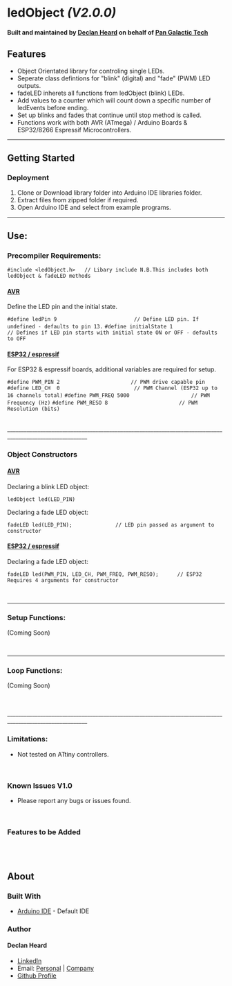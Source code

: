 # ledObject *(V2.0.0)*
#### Built and maintained by [Declan Heard](mailto:pangalactictech@gmail.com "Email me!") on behalf of [Pan Galactic Tech](https://PanGalacticTech.com)

## Features
* Object Orientated library for controling single LEDs.
* Seperate class defintions for "blink" (digital) and "fade" (PWM) LED outputs.
* fadeLED inherets all functions from ledObject (blink) LEDs.
* Add values to a counter which will count down a specific number of ledEvents before ending.
* Set up blinks and fades that continue until stop method is called.
* Functions work with both AVR (ATmega) / Arduino Boards & ESP32/8266 Espressif Microcontrollers.

___________________________________________________________________________________________________________

## Getting Started
### Deployment
1. Clone or Download library folder into Arduino IDE libraries folder.
2. Extract files from zipped folder if required.
3. Open Arduino IDE and select from example programs.

___________________________________________________________________________________________________________

## Use:

### Precompiler Requirements:

`#include <ledObject.h>   // Libary include N.B.This includes both ledObject & fadeLED methods `


#### <u>AVR</u>
Define the LED pin and the initial state.

`#define ledPin 9                         // Define LED pin. If undefined - defaults to pin 13.`
`#define initialState 1                  // Defines if LED pin starts with initial state ON or OFF - defaults to OFF`

#### <u>ESP32 / espressif</u>
For ESP32 & espressif boards, additional variables are required for setup.

`#define PWM_PIN 2                       // PWM drive capable pin`
`#define LED_CH  0                        // PWM Channel (ESP32 up to 16 channels total)`
`#define PWM_FREQ 5000                    // PWM Frequency (Hz)`
`#define PWM_RESO 8                       // PWM Resolution (bits)       ` 

<br>
___________________________________________________________________________________________________________

### Object Constructors

#### <u>AVR</u>
Declaring a blink LED object:

`ledObject led(LED_PIN) `

Declaring a fade LED object:

`fadeLED led(LED_PIN);      		// LED pin passed as argument to constructor `

#### <u>ESP32 / espressif</u>
Declaring a fade LED object:

`fadeLED led(PWM_PIN, LED_CH, PWM_FREQ, PWM_RESO);      // ESP32 Requires 4 arguments for constructor`

<br>

___________________________________________________________________________________________________________

### Setup Functions:

 (Coming Soon)

<br>

___________________________________________________________________________________________________________

### Loop Functions:

 (Coming Soon)


<br>
<br>
___________________________________________________________________________________________________________

### Limitations:
- Not tested on ATtiny controllers. 


<br>

### Known Issues V1.0
  - Please report any bugs or issues found.

<br>

### Features to be Added 

<br>
<br>

## About
### Built With
* [Arduino IDE](https://www.arduino.cc/) - Default IDE


### Author
#### Declan Heard
* [LinkedIn](https://www.linkedin.com/in/declan-heard-91103b58/)
* Email: [Personal](mailto:dec.h38@gmail.com "dec.h38@gmail.com") | [Company](mailto:PanGalacticTech@gmail.com "PanGalacticTech@gmail.com")
* [Github Profile](https://github.com/PanGalacticTech)
